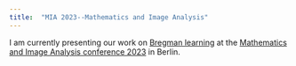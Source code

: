 ```yaml
---
title:  "MIA 2023--Mathematics and Image Analysis"
---
```



I am currently presenting our work on [Bregman learning](/2022/12/22/Breg.html) at the [Mathematics and Image Analysis conference 2023](https://www.wias-berlin.de/workshops/MIA2023/index.html) in Berlin.

